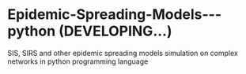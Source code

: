 # Epidemic-Spreading-Models---python (DEVELOPING...)
SIS, SIRS and other epidemic spreading models simulation on complex networks in python programming language
